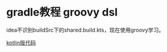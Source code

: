 # gradle教程 groovy dsl

idea不识别buildSrc下的shared.build.kts，现在使用groovy学习。

[kotlin版代码](https://github.com/mycode-sample/gradle-turtorial)
